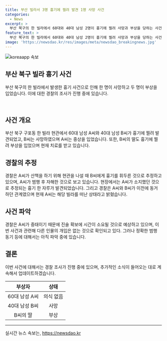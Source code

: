 ```yaml
---
title: 부산 빌라서 3명 흉기에 찔려 발견 1명 사망 사건
categories:
  - News
excerpt: >
  부산 북구의 한 빌라에서 60대와 40대 남성 2명이 흉기에 찔려 사망과 부상을 당하는 사건이 발생했다. 사건 당시 40대 남성은 흉기에 찔려 사망하고, 60대 남성은 중상을 입고 현재 의식이 없는 상태이며, 그의 딸도 부상을 입었다. 경찰은 A씨가 흉기를 휘두른 것으로 보고 수사 중이며, A씨와 B씨는 이전에 같은 빌라에 살았던 관계였다. 현재 A씨의 진술을 위해 시간이 필요하며, 다른 개입된 인물은 없는 것으로 확인되었다. (단어 수: 91 / 문자 수: 442)
feature_text: >
  부산 북구의 한 빌라에서 60대와 40대 남성 2명이 흉기에 찔려 사망과 부상을 당하는 사건이 발생했다. 사건 당시 40대 남성은 흉기에 찔려 사망하고, 60대 남성은 중상을 입고 현재 의식이 없는 상태이며, 그의 딸도 부상을 입었다. 경찰은 A씨가 흉기를 휘두른 것으로 보고 수사 중이며, A씨와 B씨는 이전에 같은 빌라에 살았던 관계였다. 현재 A씨의 진술을 위해 시간이 필요하며, 다른 개입된 인물은 없는 것으로 확인되었다. (단어 수: 91 / 문자 수: 442)
image: 'https://newsdao.kr/res/images/meta/newsdao_breakingnews.jpg'
---
```


<p><img src="https://newsdao.kr/res/images/meta/newsdao_breakingnews.jpg" alt="koreaapp 속보" /></p>

<h2 data-ke-size="size26">부산 북구 빌라 흉기 사건</h2>

<p data-ke-size="size16">부산 북구의 한 빌라에서 발생한 흉기 사건으로 인해 한 명이 사망하고 두 명이 부상을 입었습니다. 이에 대한 경찰의 조사가 진행 중에 있습니다.</p>

<p><br></p>

<h2 data-ke-size="size24">사건 개요</h2>

<p data-ke-size="size16">부산 북구 구포동 한 빌라 현관에서 60대 남성 A씨와 40대 남성 B씨가 흉기에 찔려 발견되었고, B씨는 사망하였으며 A씨는 중상을 입었습니다. 또한, B씨의 딸도 흉기에 찔려 부상을 입었으며 현재 치료를 받고 있습니다.</p>

<h2 data-ke-size="size24">경찰의 추정</h2>

<p data-ke-size="size16">경찰은 A씨가 산책을 하기 위해 현관을 나설 때 B씨에게 흉기를 휘두른 것으로 추정하고 있으며, A씨가 범행 후 자해한 것으로 보고 있습니다. 현장에서는 A씨가 소지했던 것으로 추정되는 흉기 한 자루가 발견되었습니다. 그리고 경찰은 A씨와 B씨가 이전에 동거하던 관계였으며 현재 A씨는 해당 빌라를 떠난 상태라고 밝혔습니다.</p>

<h2 data-ke-size="size24">사건 파악</h2>

<p data-ke-size="size16">경찰은 A씨가 중태이기 때문에 진술 확보에 시간이 소요될 것으로 예상하고 있으며, 이번 사건과 관련해 다른 인물의 개입은 없는 것으로 확인되고 있다. 그러나 정확한 범행 동기 등에 대해서는 아직 파악 중에 있습니다.</p>

<h2 data-ke-size="size24">결론</h2>

<p data-ke-size="size16">이번 사건에 대해서는 경찰 조사가 진행 중에 있으며, 추가적인 소식이 들어오는 대로 계속해서 업데이트하겠습니다.</p>

<table>
  <thead>
    <tr>
      <th style="text-align: center;">부상자</th>
      <th style="text-align: center;">상태</th>
    </tr>
  </thead>
  <tbody>
    <tr>
      <td style="text-align: center;">60대 남성 A씨</td>
      <td style="text-align: center;">의식 없음</td>
    </tr>
    <tr>
      <td style="text-align: center;">40대 남성 B씨</td>
      <td style="text-align: center;">사망</td>
    </tr>
    <tr>
      <td style="text-align: center;">B씨의 딸</td>
      <td style="text-align: center;">부상</td>
    </tr>
  </tbody>
</table>

<hr>
실시간 뉴스 속보는, <a href="https://newsdao.kr" rel="dofollow">https://newsdao.kr</a>


